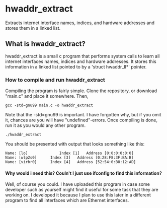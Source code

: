 # hwaddr_extract
Extracts internet interface names, indices, and hardware addresses and stores them in a linked list.

## What is hwaddr_extract?

hwaddr_extract is a small c program that performs system calls to learn all internet interfaces
names, indices and hardware addresses. It stores this information in a linked list pointed to by
a 'struct hwaddr_ll*' pointer.

### How to compile and run hwaddr_extract

Compiling the program is fairly simple.
Clone the repository, or download "main.c" and place it somewhere. Then,
```
gcc -std=gnu99 main.c -o hwaddr_extract
```
Note that the -std=gnu99 is important. I have forgotten why, but if you omit it, chances
are you will have "undefined"-errors. Once compiling is done, run it as you would any other program.
```
./hwaddr_extract
```

You should be presented with output that looks something like this:
```
Name: [lo]				Index [1]	Address [0:0:0:0:0:0]
Name: [wlp2s0]		Index [3]	Address [0:28:F8:3F:BA:B]
Name: [virbr0]		Index [4]	Address [52:54:0:B8:12:AD]
```

#### Why would i need this? Couln't I just use ifconfig to find this information?
Well, of course you could. I have uploaded this program in case some developer such
as yourself might find it useful for some task that they are working on.
I developed it because I plan to use this later in a different program to find
all interfaces which are Ethernet interfaces.
